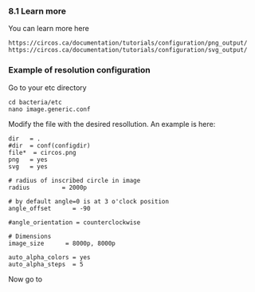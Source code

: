 ### 8.1 Learn more
You can learn more here

```
https://circos.ca/documentation/tutorials/configuration/png_output/
https://circos.ca/documentation/tutorials/configuration/svg_output/
```

### Example of resolution configuration
Go to your etc directory

```
cd bacteria/etc
nano image.generic.conf
```

Modify the file with the desired resollution. An example is here:

```
dir   = .
#dir  = conf(configdir)
file*  = circos.png 
png   = yes
svg   = yes

# radius of inscribed circle in image
radius         = 2000p

# by default angle=0 is at 3 o'clock position
angle_offset      = -90

#angle_orientation = counterclockwise

# Dimensions
image_size      = 8000p, 8000p

auto_alpha_colors = yes
auto_alpha_steps  = 5
```

Now go to 
